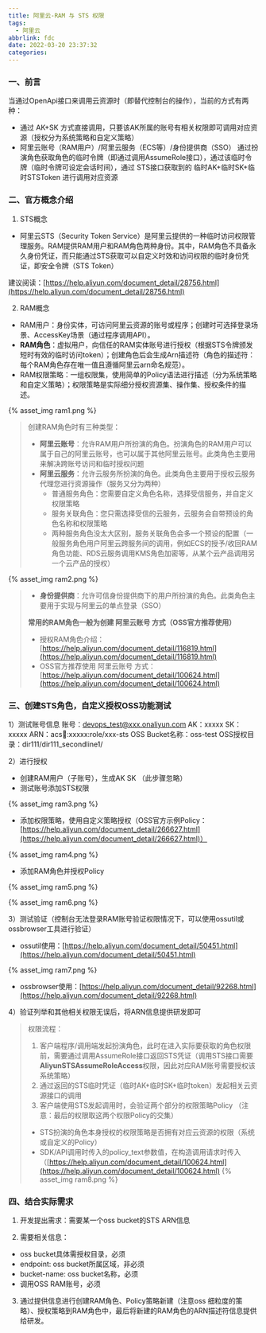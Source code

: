 ```yaml
---
title: 阿里云-RAM 与 STS 权限
tags:
  - 阿里云
abbrlink: fdc
date: 2022-03-20 23:37:32
categories:
---
```

### 一、前言
当通过OpenApi接口来调用云资源时（即替代控制台的操作），当前的方式有两种：

- 通过 AK+SK 方式直接调用，只要该AK所属的账号有相关权限即可调用对应资源（授权分为系统策略和自定义策略）
- 阿里云账号（RAM用户）/阿里云服务（ECS等）/身份提供商（SSO） 通过扮演角色获取角色的临时令牌（即通过调用AssumeRole接口），通过该临时令牌（临时令牌可设定会话时间），通过 STS接口获取到的 临时AK+临时SK+临时STSToken 进行调用对应资源

### 二、官方概念介绍

1. STS概念
- 阿里云STS（Security Token Service）是阿里云提供的一种临时访问权限管理服务。RAM提供RAM用户和RAM角色两种身份。其中，RAM角色不具备永久身份凭证，而只能通过STS获取可以自定义时效和访问权限的临时身份凭证，即安全令牌（STS Token）

<!--more-->
建议阅读：[https://help.aliyun.com/document_detail/28756.html](https://help.aliyun.com/document_detail/28756.html)

2. RAM概念
- RAM用户：身份实体，可访问阿里云资源的账号或程序；创建时可选择登录场景、AccessKey场景（通过程序调用API）。
- **RAM角色**：虚拟用户，向信任的RAM实体账号进行授权（根据STS令牌颁发短时有效的临时访问token）；创建角色后会生成Arn描述符（角色的描述符：每个RAM角色存在唯一值且遵循阿里云arn命名规范）。
- RAM权限策略：一组权限集，使用简单的Policy语法进行描述（分为系统策略和自定义策略）；权限策略是实际细分授权资源集、操作集、授权条件的描述。

{% asset_img ram1.png %}

> 创建RAM角色时有三种类型：
> - **阿里云账号**：允许RAM用户所扮演的角色。扮演角色的RAM用户可以属于自己的阿里云账号，也可以属于其他阿里云账号。此类角色主要用来解决跨账号访问和临时授权问题
> - **阿里云服务**：允许云服务所扮演的角色。此类角色主要用于授权云服务代理您进行资源操作（服务又分为两种）
>    - 普通服务角色：您需要自定义角色名称，选择受信服务，并自定义权限策略
>    - 服务关联角色：您只需选择受信的云服务，云服务会自带预设的角色名称和权限策略
>    - 两种服务角色没太大区别，服务关联角色会多一个预设的配置（一般服务角色用户阿里云跨服务间的调用，例如ECS的授予/收回RAM角色功能、RDS云服务调用KMS角色加密等，从某个云产品调用另一个云产品的授权）
> 
{% asset_img ram2.png %}
> - **身份提供商**：允许可信身份提供商下的用户所扮演的角色。此类角色主要用于实现与阿里云的单点登录（SSO）
> 
> **常用的RAM角色一般为创建 阿里云账号 方式（OSS官方推荐使用）**
> - 授权RAM角色介绍：[https://help.aliyun.com/document_detail/116819.html](https://help.aliyun.com/document_detail/116819.html)
> - OSS官方推荐使用 阿里云账号 方式：[https://help.aliyun.com/document_detail/100624.html](https://help.aliyun.com/document_detail/100624.html)


### 三、创建STS角色，自定义授权OSS功能测试
1）测试账号信息
账号：devops_test@xxx.onaliyun.com
AK：xxxxx
SK：xxxxx
ARN：acs:ram::xxxxx:role/xxx-sts
OSS Bucket名称：oss-test
OSS授权目录：dir111/dir111_secondline1/

2）进行授权

- 创建RAM用户（子账号），生成AK SK （此步骤忽略）
- 测试账号添加STS权限

{% asset_img ram3.png %}

- 添加权限策略，使用自定义策略授权（OSS官方示例Policy：[https://help.aliyun.com/document_detail/266627.html](https://help.aliyun.com/document_detail/266627.html)）

{% asset_img ram4.png %}

- 添加RAM角色并授权Policy

{% asset_img ram5.png %}

{% asset_img ram6.png %}

3）测试验证（控制台无法登录RAM账号验证权限情况下，可以使用ossutil或ossbrowser工具进行验证）

- ossutil使用：[https://help.aliyun.com/document_detail/50451.html](https://help.aliyun.com/document_detail/50451.html)

{% asset_img ram7.png %}

- ossbrowser使用：[https://help.aliyun.com/document_detail/92268.html](https://help.aliyun.com/document_detail/92268.html)


4）验证列举和其他相关权限无误后，将ARN信息提供研发即可

> 权限流程：
> 1. 客户端程序/调用端发起扮演角色，此时在进入实际要获取的角色权限前，需要通过调用AssumeRole接口返回STS凭证（调用STS接口需要**AliyunSTSAssumeRoleAccess**权限，因此对应RAM账号需要授权该系统策略）
> 1. 通过返回的STS临时凭证（临时AK+临时SK+临时token）发起相关云资源接口的调用
> 1. 客户端使用STS发起调用时，会验证两个部分的权限策略Policy （注意：最后的权限取这两个权限Policy的交集）
> - STS扮演的角色本身授权的权限策略是否拥有对应云资源的权限（系统或自定义的Policy）
> - SDK/API调用时传入的policy_text参数值，在构造调用请求时传入（[https://help.aliyun.com/document_detail/100624.html](https://help.aliyun.com/document_detail/100624.html)
> {% asset_img ram8.png %}


### 四、结合实际需求

1. 开发提出需求：需要某一个oss bucket的STS ARN信息

2. 需要相关信息：
+ oss bucket具体需授权目录，必须
+ endpoint: oss bucket所属区域，非必须
+ bucket-name: oss bucket名称，必须
+ 调用OSS RAM账号，必须

3. 通过提供信息进行创建RAM角色、Policy策略新建（注意oss 细粒度的策略）、授权策略到RAM角色中，最后将新建的RAM角色的ARN描述符信息提供给研发。
